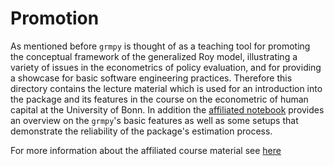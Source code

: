 # Promotion

As mentioned before ``grmpy`` is thought of as a teaching tool for promoting the conceptual framework of the generalized Roy model, illustrating a variety of issues in the econometrics of policy evaluation, and for providing a showcase for basic software engineering practices. Therefore this directory contains the lecture material which is used for an introduction into the package and its features in the course on the econometric of human capital at the University of Bonn. In addition the [affiliated notebook](https://github.com/OpenSourceEconomics/grmpy/blob/develop/promotion/04_grmpy_tutorial_notebook/04_grmpy_tutorial_notebook.ipynb) provides an overview on the ``grmpy``'s basic features as well as some setups that demonstrate the reliability of the package's estimation process.  

For more information about the affiliated course material see [here](https://github.com/HumanCapitalAnalysis/econometrics/blob/master/README.md)
